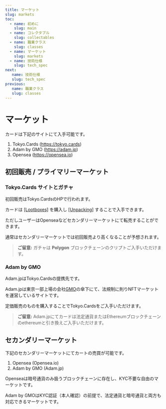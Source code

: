 ```yaml
---
title: マーケット
slug: markets
toc:
  - name: 初めに 
    slug: main 
  - name: コレクタブル
    slug: collectables 
  - name: 職業クラス 
    slug: classes 
  - name: マーケット 
    slug: markets 
  - name: 技術仕様 
    slug: tech_spec 
next: 
   name: 技術仕様
   slug: tech_spec 
previous: 
   name: 職業クラス 
   slug: classes 
---
```


# マーケット
カードは下記のサイトにて入手可能です。
1. Tokyo.Cards (https://tokyo.cards)
2. Adam by GMO (https://adam.jp)
3. Opensea (https://opensea.io)

## 初回販売 / プライマリーマーケット
### Tokyo.Cards サイトとガチャ
初回販売はTokyo.CardsのHPで行われます。

カードは [[Lootboxes]](lootbox) を購入し [[Unpacking]](unpacking) することで入手できます。

ただしユーザーはOpenseaなどセカンダリーマーケットにて転売することができます。

通常はセカンダリーマーケットでは初回販売より高くなることが予想されます。

> __ご留意:__ ガチャは __Polygon__ ブロックチェーンのクリプトご入手いただけます。


### Adam by GMO
Adam.jpはTokyo.Cardsの提携先です。

Adam.jpは東京一部上場の会社[GMO](https://www.gmo.jp/en/)の傘下にて、法規制に則りNFTマーケットを運営しているサイトです。

定価販売のものを購入することでTokyo.Cardsをご入手いただけます。

> __ご留意:__ Adam.jpにてカードは法定通貨またはEthereumブロックチェーンのethereumと引き換えご入手いただけます。

## セカンダリーマーケット
下記のセカンダリーマーケットにてカートの売買が可能です。
1. Opensea (Opensea.io)
2. Adam by GMO (Adam.jp)

Openseaは暗号通貨のみ扱うブロックチェーンに存在し、KYC不要な自由のマーケットです。

Adam by GMOはKYC認証（本人確認）の前提で、法定通貨と暗号通貨と両方も対応できるマーケットです。 
